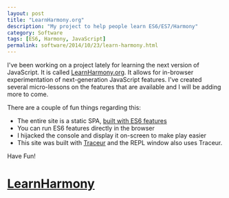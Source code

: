 ```yaml
---
layout: post
title: "LearnHarmony.org"
description: "My project to help people learn ES6/ES7/Harmony"
category: Software
tags: [ES6, Harmony, JavaScript]
permalink: software/2014/10/23/learn-harmony.html
---
```

I've been working on a project lately for learning the next version of JavaScript.  It is called [LearnHarmony.org](http://learnharmony.org).  It allows for in-browser experimentation of next-generation JavaScript features.  I've created several micro-lessons on the features that are available and I will be adding more to come.

There are a couple of fun things regarding this:

 - The entire site is a static SPA, [built with ES6 features](https://github.com/BrianGenisio/learnharmony)
 - You can run ES6 features directly in the browser
 - I hijacked the console and display it on-screen to make play easier
 - This site was built with [Traceur](https://github.com/google/traceur-compiler) and the REPL window also uses Traceur.

Have Fun!
# [LearnHarmony](http://LearnHarmony.com)

